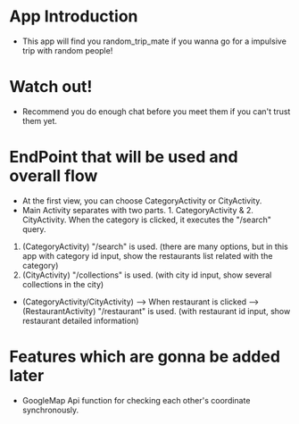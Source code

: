 # App Introduction
* This app will find you random_trip_mate if you wanna go for a impulsive trip with random people!

# Watch out!
* Recommend you do enough chat before you meet them if you can't trust them yet.

# EndPoint that will be used and overall flow
* At the first view, you can choose CategoryActivity or CityActivity.
* Main Activity separates with two parts. 1. CategoryActivity & 2. CityActivity. When the category is clicked, it executes the "/search" query.

1. (CategoryActivity) "/search" is used. (there are many options, but in this app with category id input, show the restaurants list related with the category)
2. (CityActivity) "/collections" is used. (with city id input, show several collections in the city)

* (CategoryActivity/CityActivity) --> When restaurant is clicked --> (RestaurantActivity) "/restaurant" is used. (with restaurant id input, show restaurant detailed information)


# Features which are gonna be added later
* GoogleMap Api function for checking each other's coordinate synchronously.
